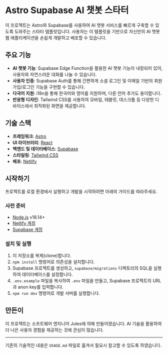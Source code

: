 # Astro Supabase AI 챗봇 스타터

이 프로젝트는 Astro와 Supabase를 사용하여 AI 챗봇 서비스를 빠르게 구축할 수 있도록 도와주는 스타터 템플릿입니다. 사용자는 이 템플릿을 기반으로 자신만의 AI 챗봇 웹 애플리케이션을 손쉽게 개발하고 배포할 수 있습니다.

## 주요 기능

*   **AI 챗봇 기능**: Supabase Edge Function을 활용한 AI 챗봇 기능이 내장되어 있어, 사용자와 자연스러운 대화를 나눌 수 있습니다.
*   **사용자 인증**: Supabase Auth를 통해 간편하게 소셜 로그인 및 이메일 기반의 회원가입/로그인 기능을 구현할 수 있습니다.
*   **다국어 지원**: i18n을 통해 한국어와 영어를 지원하며, 다른 언어 추가도 용이합니다.
*   **반응형 디자인**: Tailwind CSS를 사용하여 모바일, 태블릿, 데스크톱 등 다양한 디바이스에서 최적화된 화면을 제공합니다.

## 기술 스택

*   **프레임워크**: [Astro](https://astro.build/)
*   **UI 라이브러리**: [React](https://react.dev/)
*   **백엔드 및 데이터베이스**: [Supabase](https://supabase.com/)
*   **스타일링**: [Tailwind CSS](https://tailwindcss.com/)
*   **배포**: [Netlify](https://www.netlify.com/)

## 시작하기

프로젝트를 로컬 환경에서 실행하고 개발을 시작하려면 아래의 가이드를 따라주세요.

### 사전 준비

*   [Node.js](https://nodejs.org/) v18.14+
*   [Netlify 계정](https://netlify.com/)
*   [Supabase 계정](https://supabase.com/)

### 설치 및 실행

1.  이 저장소를 복제(clone)합니다.
2.  `npm install` 명령어로 의존성을 설치합니다.
3.  Supabase 프로젝트를 생성하고, `supabase/migrations` 디렉토리의 SQL을 실행하여 데이터베이스를 설정합니다.
4.  `.env.example` 파일을 복사하여 `.env` 파일을 만들고, Supabase 프로젝트의 URL과 anon key를 입력합니다.
5.  `npm run dev` 명령어로 개발 서버를 실행합니다.

## 만든이

이 프로젝트는 소프트웨어 엔지니어 Jules에 의해 만들어졌습니다. AI 기술을 활용하여 더 나은 사용자 경험을 제공하는 것에 관심이 많습니다.

---

기존의 기술적인 내용은 `USAGE.md` 파일로 옮겨서 필요시 참고할 수 있도록 하였습니다.
